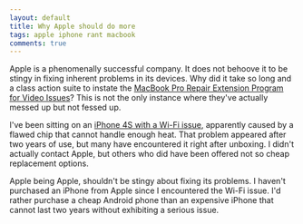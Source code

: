 ```yaml
---
layout: default
title: Why Apple should do more
tags: apple iphone rant macbook
comments: true
---
```


Apple is a phenomenally successful company. It does not behoove it to be stingy in fixing inherent problems in its devices. Why did it take so long and a class action suite to instate the [MacBook Pro Repair Extension Program for Video Issues](http://www.apple.com/support/macbookpro-videoissues/)? This is not the only instance where they've actually messed up but not fessed up.

I've been sitting on an [iPhone 4S with a Wi-Fi issue](https://discussions.apple.com/thread/5984942), apparently caused by a flawed chip that cannot handle enough heat. That problem appeared after two years of use, but many have encountered it right after unboxing. I didn't actually contact Apple, but others who did have been offered not so cheap replacement options.

Apple being Apple, shouldn't be stingy about fixing its problems. I haven't purchased an iPhone from Apple since I encountered the Wi-Fi issue. I'd rather purchase a cheap Android phone than an expensive iPhone that cannot last two years without exhibiting a serious issue.
